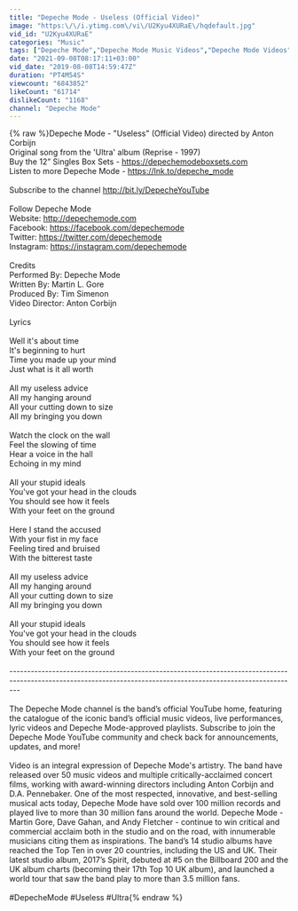 ```yaml
---
title: "Depeche Mode - Useless (Official Video)"
image: "https:\/\/i.ytimg.com\/vi\/U2Kyu4XURaE\/hqdefault.jpg"
vid_id: "U2Kyu4XURaE"
categories: "Music"
tags: ["Depeche Mode","Depeche Mode Music Videos","Depeche Mode Videos"]
date: "2021-09-08T08:17:11+03:00"
vid_date: "2019-08-08T14:59:47Z"
duration: "PT4M54S"
viewcount: "6843852"
likeCount: "61714"
dislikeCount: "1168"
channel: "Depeche Mode"
---
```

{% raw %}Depeche Mode - &quot;Useless&quot; (Official Video) directed by Anton Corbijn<br />Original song from the 'Ultra' album (Reprise - 1997)<br />Buy the 12” Singles Box Sets - <a rel="nofollow" target="blank" href="https://depechemodeboxsets.com">https://depechemodeboxsets.com</a><br />Listen to more Depeche Mode - <a rel="nofollow" target="blank" href="https://lnk.to/depeche_mode">https://lnk.to/depeche_mode</a><br /><br />Subscribe to the channel <a rel="nofollow" target="blank" href="http://bit.ly/DepecheYouTube">http://bit.ly/DepecheYouTube</a><br /><br />Follow Depeche Mode<br />Website: <a rel="nofollow" target="blank" href="http://depechemode.com">http://depechemode.com</a><br />Facebook: <a rel="nofollow" target="blank" href="https://facebook.com/depechemode">https://facebook.com/depechemode</a><br />Twitter: <a rel="nofollow" target="blank" href="https://twitter.com/depechemode">https://twitter.com/depechemode</a><br />Instagram: <a rel="nofollow" target="blank" href="https://instagram.com/depechemode">https://instagram.com/depechemode</a><br /><br />Credits<br />Performed By: Depeche Mode<br />Written By: Martin L. Gore<br />Produced By: Tim Simenon<br />Video Director: Anton Corbijn<br /><br />Lyrics<br /><br />Well it's about time<br />It's beginning to hurt<br />Time you made up your mind<br />Just what is it all worth<br /><br />All my useless advice<br />All my hanging around<br />All your cutting down to size<br />All my bringing you down<br /><br />Watch the clock on the wall<br />Feel the slowing of time<br />Hear a voice in the hall<br />Echoing in my mind<br /><br />All your stupid ideals<br />You've got your head in the clouds<br />You should see how it feels<br />With your feet on the ground<br /><br />Here I stand the accused<br />With your fist in my face<br />Feeling tired and bruised<br />With the bitterest taste<br /><br />All my useless advice<br />All my hanging around<br />All your cutting down to size<br />All my bringing you down<br /><br />All your stupid ideals<br />You've got your head in the clouds<br />You should see how it feels<br />With your feet on the ground<br /><br />--------------------------------------------------------------------------------------------------------------------------------------------------------------- <br /><br />The Depeche Mode channel is the band’s official YouTube home, featuring the catalogue of the iconic band’s official music videos, live performances, lyric videos and Depeche Mode-approved playlists. Subscribe to join the Depeche Mode YouTube community and check back for announcements, updates, and more!<br /><br />Video is an integral expression of Depeche Mode's artistry. The band have released over 50 music videos and multiple critically-acclaimed concert films, working with award-winning directors including Anton Corbijn and D.A. Pennebaker. One of the most respected, innovative, and best-selling musical acts today, Depeche Mode have sold over 100 million records and played live to more than 30 million fans around the world. Depeche Mode - Martin Gore, Dave Gahan, and Andy Fletcher - continue to win critical and commercial acclaim both in the studio and on the road, with innumerable musicians citing them as inspirations. The band’s 14 studio albums have reached the Top Ten in over 20 countries, including the US and UK. Their latest studio album, 2017’s Spirit, debuted at #5 on the Billboard 200 and the UK album charts (becoming their 17th Top 10 UK album), and launched a world tour that saw the band play to more than 3.5 million fans.<br /><br />#DepecheMode #Useless #Ultra{% endraw %}
